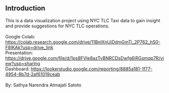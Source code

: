 ## Introduction
This is a data visualization project using NYC TLC Taxi data to gain insight and provide suggestions for NYC TLC operations. \
<br>
Google Colab: https://colab.research.google.com/drive/11BnlXnUiDdmGmTi_2P762_hS0-F8IKAk?usp=drive_link \
Presentation: https://drive.google.com/file/d/1ps8FVIe8azTvBNRCDsDwfg6iRGsmqp7R/view?usp=sharing \
Dashboard: https://lookerstudio.google.com/reporting/8885a181-1f77-4954-8b7d-2af61019ceab
<br><br>
By: Sathya Narendra Atmajati Satoto
